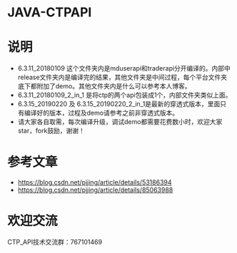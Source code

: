 # JAVA-CTPAPI

# 说明
- 6.3.11_20180109 这个文件夹内是mduserapi和traderapi分开编译的。内部中release文件夹内是编译完的结果，其他文件夹是中间过程，每个平台文件夹底下都附加了demo。其他文件夹内是什么可以参考本人博客。
- 6.3.11_20180109_2_in_1 是将ctp的两个api包装成1个，内部文件夹类似上面。
- 6.3.15_20190220 及 6.3.15_20190220_2_in_1是最新的穿透式版本，里面只有编译好的版本，过程及demo请参考之前非穿透式版本。
- 请大家各自取需，每次编译升级，调试demo都需要花费数小时，欢迎大家star，fork鼓励，谢谢！

# 参考文章
- https://blog.csdn.net/pjjing/article/details/53186394
- https://blog.csdn.net/pjjing/article/details/85063988

# 欢迎交流
CTP_API技术交流群：767101469
